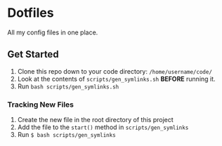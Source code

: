 # Dotfiles

All my config files in one place.

## Get Started

1.  Clone this repo down to your code directory: `/home/username/code/`
2.  Look at the contents of `scripts/gen_symlinks.sh` **BEFORE** running it.
3.  Run `bash scripts/gen_symlinks.sh`

### Tracking New Files

1.  Create the new file in the root directory of this project
2.  Add the file to the `start()` method in `scripts/gen_symlinks`
3.  Run `$ bash scripts/gen_symlinks`
